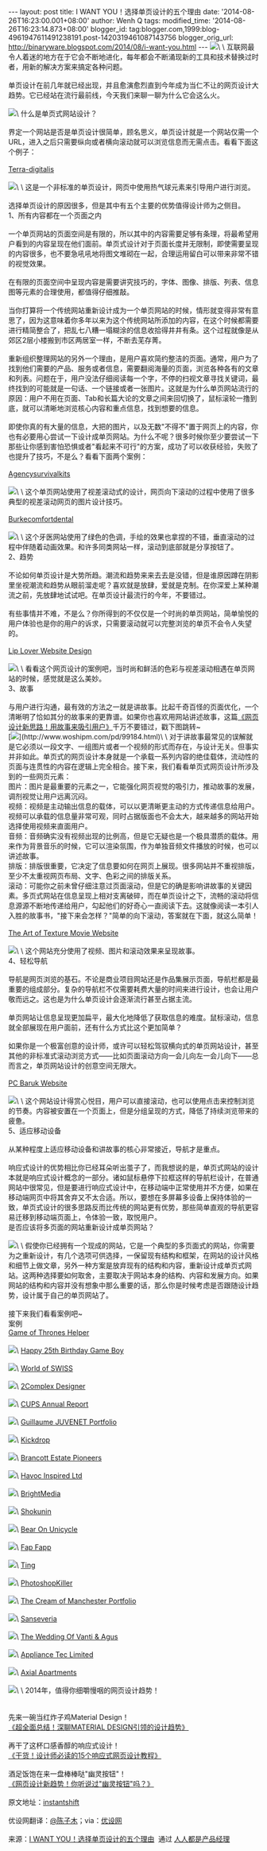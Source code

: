 --- layout: post title: I WANT YOU！选择单页设计的五个理由 date:
'2014-08-26T16:23:00.001+08:00' author: Wenh Q tags: modified\_time:
'2014-08-26T16:23:14.873+08:00' blogger\_id:
tag:blogger.com,1999:blog-4961947611491238191.post-1420319461087143756
blogger\_orig\_url:
http://binaryware.blogspot.com/2014/08/i-want-you.html ---
![](https://images-blogger-opensocial.googleusercontent.com/gadgets/proxy?url=http%3A%2F%2Fimage.woshipm.com%2Fwp-files%2F2014%2F08%2F96dd9b42408b59e13a8d7af5a9150e57.jpg&container=blogger&gadget=a&rewriteMime=image%2F*)\
\
互联网最令人着迷的地方在于它会不断地进化，每年都会不断涌现新的工具和技术替换过时者，用新的解决方案来搞定各种问题。\
\
单页设计在前几年就已经出现，并且愈演愈烈直到今年成为当仁不让的网页设计大趋势。它已经站在流行最前线，今天我们来聊一聊为什么它会这么火。\
\
![](https://images-blogger-opensocial.googleusercontent.com/gadgets/proxy?url=http%3A%2F%2Fimage.woshipm.com%2Fwp-files%2F2014%2F08%2F989ff483e6821af415a2a53720fd1cc3.jpg&container=blogger&gadget=a&rewriteMime=image%2F*)\
什么是单页式网站设计？\
\
界定一个网站是否是单页设计很简单，顾名思义，单页设计就是一个网站仅需一个URL，进入之后只需要纵向或者横向滚动就可以浏览信息而无需点击。看看下面这个例子：\
\
[Terra-digitalis](http://terra-digitalis.dfg.de/)\
\
![](https://images-blogger-opensocial.googleusercontent.com/gadgets/proxy?url=http%3A%2F%2Fimage.woshipm.com%2Fwp-files%2F2014%2F08%2Fe16b6eee4fc2d2f6ab096f8df65ed92a.jpg&container=blogger&gadget=a&rewriteMime=image%2F*)\
\
这是一个非标准的单页设计，网页中使用热气球元素来引导用户进行浏览。\
\
选择单页设计的原因很多，但是其中有五个主要的优势值得设计师为之侧目。\
1、所有内容都在一个页面之内\
\
一个单页网站的页面空间是有限的，所以其中的内容需要足够有条理，将最希望用户看到的内容呈现在他们面前。单页式设计对于页面长度并无限制，即使需要呈现的内容很多，也不要急吼吼地将图文堆砌在一起，合理运用留白可以带来非常不错的视觉效果。\
\
在有限的页面空间中呈现内容是需要讲究技巧的，字体、图像、排版、列表、信息图等元素的合理使用，都值得仔细推敲。\
\
当你打算将一个传统网站重新设计成为一个单页网站的时候，情形就变得非常有意思了，因为这意味着你多年以来为这个传统网站所添加的内容，在这个时候都需要进行精简整合了，把乱七八糟一塌糊涂的信息收拾得井井有条。这个过程就像是从郊区2层小楼搬到市区两居室一样，不断去芜存菁。\
\
重新组织整理网站的另外一个理由，是用户喜欢简约整洁的页面。通常，用户为了找到他们需要的产品、服务或者信息，需要翻阅海量的页面，浏览各种各有的文章和列表。问题在于，用户没法仔细阅读每一个字，不停的扫视文章寻找关键词，最终找到的可能就是一句话、一个链接或者一张图片。这就是为什么单页网站流行的原因：用户不用在页面、Tab和长篇大论的文章之间来回切换了，鼠标滚轮一撸到底，就可以清晰地浏览核心内容和重点信息，找到想要的信息。\
\
即使你真的有大量的信息，大把的图片，以及无数"不得不"置于网页上的内容，你也有必要用心尝试一下设计成单页网站。为什么不呢？很多时候你至少要尝试一下那些让你感到害怕恐惧或者"看起来不可行"的方案，成功了可以收获经验，失败了也提升了技巧，不是么？看看下面两个案例：\
\
[Agencysurvivalkits](http://agencysurvivalkits.com/)\
\
![](https://images-blogger-opensocial.googleusercontent.com/gadgets/proxy?url=http%3A%2F%2Fimage.woshipm.com%2Fwp-files%2F2014%2F08%2Ffe88ff692f053c9dba1b9d837307499c.jpg&container=blogger&gadget=a&rewriteMime=image%2F*)\
\
这个单页网站使用了视差滚动式的设计，网页向下滚动的过程中使用了很多典型的视差滚动网页的图片设计技巧。\
\
[Burkecomfortdental](http://burkecomfortdental.com/6-reasons-why-smiles-matter/)\
\
![](https://images-blogger-opensocial.googleusercontent.com/gadgets/proxy?url=http%3A%2F%2Fimage.woshipm.com%2Fwp-files%2F2014%2F08%2Ffc453f375d7aaf36fc6f9f94203b9ef5.jpg&container=blogger&gadget=a&rewriteMime=image%2F*)\
\
这个牙医网站使用了绿色的色调，手绘的效果也拿捏的不错，垂直滚动的过程中伴随着动画效果。和许多同类网站一样，滚动到底部就是分享按钮了。\
2、趋势\
\
不论如何单页设计是大势所趋。潮流和趋势来来去去是没错，但是谁原因蹲在阴影里坐视潮流和趋势从眼前溜走呢？喜欢就是放肆，爱就是克制。在你深爱上某种潮流之前，先放肆地试试吧。在单页设计最流行的今年，不要错过。\
\
有些事情并不难，不是么？你所得到的不仅仅是一个时尚的单页网站，简单愉悦的用户体验也是你的用户的诉求，只需要滚动就可以完整浏览的单页不会令人失望的。\
\
[Lip Lover Website Design](http://www.liplover.ca/)\
\
![](https://images-blogger-opensocial.googleusercontent.com/gadgets/proxy?url=http%3A%2F%2Fimage.woshipm.com%2Fwp-files%2F2014%2F08%2F1c1a24fc51e3ab0761164918df1d60e4.jpg&container=blogger&gadget=a&rewriteMime=image%2F*)\
\
看看这个网页设计的案例吧，当时尚和鲜活的色彩与视差滚动相遇在单页网站的时候，感觉就是这么美妙。\
3、故事\
\
与用户进行沟通，最有效的方法之一就是讲故事。比起千奇百怪的页面优化，一个清晰明了恰如其分的故事来的更靠谱。如果你也喜欢用网站讲述故事，这篇[《网页设计新思路！用故事来吸引用户》](http://www.woshipm.com/pd/99184.html)千万不要错过，戳下图跳转\~\
[![](https://images-blogger-opensocial.googleusercontent.com/gadgets/proxy?url=http%3A%2F%2Fimage.woshipm.com%2Fwp-files%2F2014%2F08%2Fd8eaf6d1e91d999c4c73ee4d3e9faae8.jpg&container=blogger&gadget=a&rewriteMime=image%2F*)](http://www.woshipm.com/pd/99184.html)\
\
对于讲故事最常见的误解就是它必须以一段文字、一组图片或者一个视频的形式而存在，与设计无关。但事实并非如此。单页式的网页设计本身就是一个承载一系列内容的绝佳载体，流动性的页面与连贯性的内容在逻辑上完全相合。接下来，我们看看单页式网页设计所涉及到的一些网页元素：\
图片：图片是最重要的元素之一，它能强化网页视觉的吸引力，推动故事的发展，调剂视觉让用户远离沉闷。\
视频：视频是主动输出信息的载体，可以以更清晰更主动的方式传递信息给用户。视频可以承载的信息量非常可观，同时占据版面也不会太大，越来越多的网站开始选择使用视频来直面用户。\
音频：音频确实没有视频出现的比例高，但是它无疑也是一个极具潜质的载体。用来作为背景音乐的时候，它可以渲染氛围，作为单独音频文件播放的时候，也可以讲述故事。\
排版：排版很重要，它决定了信息要如何在网页上展现。很多网站并不重视排版，至少不太重视网页布局、文字、色彩之间的排版关系。\
滚动：可能你之前未曾仔细注意过页面滚动，但是它的确是影响讲故事的关键因素。多页式网站在信息呈现上相对支离破碎，而在单页设计之下，流畅的滚动将信息源源不断地传递给用户，勾起他们的好奇心一直阅读下去。这就像阅读一本引人入胜的故事书，"接下来会怎样？"简单的向下滚动，答案就在下面，就这么简单！\
\
[The Art of Texture Movie Website](http://theartoftexture.com/)\
\
![](https://images-blogger-opensocial.googleusercontent.com/gadgets/proxy?url=http%3A%2F%2Fimage.woshipm.com%2Fwp-files%2F2014%2F08%2F64de711c1e255bd8aa3c9c7bddd76804.jpg&container=blogger&gadget=a&rewriteMime=image%2F*)\
\
这个网站充分使用了视频、图片和滚动效果来呈现故事。\
4、轻松导航\
\
导航是网页浏览的基石。不论是商业项目网站还是作品集展示页面，导航栏都是最重要的组成部分。复杂的导航栏不仅需要耗费大量的时间来进行设计，也会让用户敬而远之。这也是为什么单页设计会逐渐流行甚至占据主流。\
\
单页网站让信息呈现更加扁平，最大化地降低了获取信息的难度。鼠标滚动，信息就全部展现在用户面前，还有什么方式比这个更加简单？\
\
如果你是一个极富创意的设计师，或许可以轻松驾驭横向式的单页网站设计，甚至其他的非标准式滚动浏览方式——比如页面滚动方向一会儿向左一会儿向下——总而言之，单页网站设计的创意空间无限大。\
\
[PC Baruk Website](http://baruk.com.br/site/content/index.php)\
\
![](https://images-blogger-opensocial.googleusercontent.com/gadgets/proxy?url=http%3A%2F%2Fimage.woshipm.com%2Fwp-files%2F2014%2F08%2F49e3ea1ee063719574d6d21a9a042e81.jpg&container=blogger&gadget=a&rewriteMime=image%2F*)\
\
这个网站设计得赏心悦目，用户可以直接滚动，也可以使用点击来控制浏览的节奏。内容被安置在一个页面上，但是分组呈现的方式，降低了持续浏览带来的疲惫。\
5、适应移动设备\
\
从某种程度上适应移动设备和讲故事的核心非常接近，导航才是重点。\
\
响应式设计的优势相比你已经耳朵听出茧子了，而我想说的是，单页式网站的设计本就是响应式设计概念的一部分。诸如鼠标悬停下拉框这样的导航栏设计，在普通网站中很常见，但是要进行响应式设计中，在移动端中正常使用并不方便，如果在移动端网页中将其舍弃又不太合适。所以，要想在多屏幕多设备上保持体验的一致，单页式设计的很多思路反而比传统的网站更有优势，那些简单直观的导航更容易迁移到移动端页面上，令体验一致，取悦用户。\
是否应该将多页面的网站重新设计成单页网站？\
\
![](https://images-blogger-opensocial.googleusercontent.com/gadgets/proxy?url=http%3A%2F%2Fimage.woshipm.com%2Fwp-files%2F2014%2F08%2F75d9993c51fe15dea754a54899452078.jpg&container=blogger&gadget=a&rewriteMime=image%2F*)\
\
假使你已经拥有一个现成的网站，它是一个典型的多页面式的网站，你需要为之重新设计，有几个选项可供选择，一保留现有结构和框架，在网站的设计风格和细节上做文章，另外一种方案是放弃现有的结构和内容，重新设计成单页式网站。这两种选择要如何取舍，主要取决于网站本身的结构、内容和发展方向。如果网站的结构和内容并没有想象中那么重要的话，那么你是时候考虑是否跟随设计趋势，设计属于自己的单页网站了。\
\
接下来我们看看案例吧\~\
案例\
[Game of Thrones Helper](http://you-know-nothing.com/)\
\
![](https://images-blogger-opensocial.googleusercontent.com/gadgets/proxy?url=http%3A%2F%2Fimage.woshipm.com%2Fwp-files%2F2014%2F08%2Fe6c78b7ccb65edd09421ac57dd5681ac.jpg&container=blogger&gadget=a&rewriteMime=image%2F*)\
[Happy 25th Birthday Game
Boy](http://ihatetomatoes.net/happy-25th-birthday-game-boy/)\
\
![](https://images-blogger-opensocial.googleusercontent.com/gadgets/proxy?url=http%3A%2F%2Fimage.woshipm.com%2Fwp-files%2F2014%2F08%2Ff114ddce1ca10ab8179043f56bfccfe0.jpg&container=blogger&gadget=a&rewriteMime=image%2F*)\
[World of SWISS](http://www.world-of-swiss.com/en)\
\
![](https://images-blogger-opensocial.googleusercontent.com/gadgets/proxy?url=http%3A%2F%2Fimage.woshipm.com%2Fwp-files%2F2014%2F08%2F6f8e5a3ff6faaa44bfc251aba65cbc39.jpg&container=blogger&gadget=a&rewriteMime=image%2F*)\
[2Complex Designer](http://www.2complex.co.uk/#/Home)\
\
![](https://images-blogger-opensocial.googleusercontent.com/gadgets/proxy?url=http%3A%2F%2Fimage.woshipm.com%2Fwp-files%2F2014%2F08%2F07a2a626fd7729499563b8a81ce55705.jpg&container=blogger&gadget=a&rewriteMime=image%2F*)\
[CUPS Annual Report](http://www.cupsannual.ca/)\
\
![](https://images-blogger-opensocial.googleusercontent.com/gadgets/proxy?url=http%3A%2F%2Fimage.woshipm.com%2Fwp-files%2F2014%2F08%2F73b2d44c7a9e6ca6b7d7b1d6f2d8eb58.jpg&container=blogger&gadget=a&rewriteMime=image%2F*)\
[Guillaume JUVENET Portfolio](http://www.guillaumejuvenet.com/)\
\
![](https://images-blogger-opensocial.googleusercontent.com/gadgets/proxy?url=http%3A%2F%2Fimage.woshipm.com%2Fwp-files%2F2014%2F08%2F2c9ce36e0c85a786f2ebb0239f966f19.jpg&container=blogger&gadget=a&rewriteMime=image%2F*)\
[Kickdrop](https://kickdrop.me/)\
\
![](https://images-blogger-opensocial.googleusercontent.com/gadgets/proxy?url=http%3A%2F%2Fimage.woshipm.com%2Fwp-files%2F2014%2F08%2Fdbae725313415b6237c3cb025758ed57.jpg&container=blogger&gadget=a&rewriteMime=image%2F*)\
[Brancott Estate Pioneers](http://pioneers.brancottestate.com/)\
\
![](https://images-blogger-opensocial.googleusercontent.com/gadgets/proxy?url=http%3A%2F%2Fimage.woshipm.com%2Fwp-files%2F2014%2F08%2F6c7294c97cf434e1c8cd8d511e490e96.jpg&container=blogger&gadget=a&rewriteMime=image%2F*)\
[Havoc Inspired Ltd](http://havocinspired.co.uk/)\
\
![](https://images-blogger-opensocial.googleusercontent.com/gadgets/proxy?url=http%3A%2F%2Fimage.woshipm.com%2Fwp-files%2F2014%2F08%2F7c026bae293c1afb05318c2824bf5fb1.jpg&container=blogger&gadget=a&rewriteMime=image%2F*)\
[BrightMedia](http://www.brightmedia.pl/?lang=en&site=intro)\
\
![](https://images-blogger-opensocial.googleusercontent.com/gadgets/proxy?url=http%3A%2F%2Fimage.woshipm.com%2Fwp-files%2F2014%2F08%2F897b7da11f4e195cc0ac7434cea169fb.jpg&container=blogger&gadget=a&rewriteMime=image%2F*)\
[Shokunin](http://www.shokunin.pro/en)\
\
![](https://images-blogger-opensocial.googleusercontent.com/gadgets/proxy?url=http%3A%2F%2Fimage.woshipm.com%2Fwp-files%2F2014%2F08%2Fbd0ea45dd03ea710797ba0b28f5a0d01.jpg&container=blogger&gadget=a&rewriteMime=image%2F*)\
[Bear On Unicycle](http://bearonunicycle.com/)\
\
![](https://images-blogger-opensocial.googleusercontent.com/gadgets/proxy?url=http%3A%2F%2Fimage.woshipm.com%2Fwp-files%2F2014%2F08%2F20e64c1a01b9e31e4854e1d4d7f08344.jpg&container=blogger&gadget=a&rewriteMime=image%2F*)\
[Fap Fapp](http://fapfapp.com/)\
\
![](https://images-blogger-opensocial.googleusercontent.com/gadgets/proxy?url=http%3A%2F%2Fimage.woshipm.com%2Fwp-files%2F2014%2F08%2F2559b9fda498ba235b7400fa457cfe23.jpg&container=blogger&gadget=a&rewriteMime=image%2F*)\
[Ting](http://www.ting.in/)\
\
![](https://images-blogger-opensocial.googleusercontent.com/gadgets/proxy?url=http%3A%2F%2Fimage.woshipm.com%2Fwp-files%2F2014%2F08%2F0651a77161d8314fb2ce4e123a44bec9.jpg&container=blogger&gadget=a&rewriteMime=image%2F*)\
[PhotoshopKiller](http://photoshopkiller.com/)\
\
![](https://images-blogger-opensocial.googleusercontent.com/gadgets/proxy?url=http%3A%2F%2Fimage.woshipm.com%2Fwp-files%2F2014%2F08%2Fa1a8a95eb21368018233cf1cee71ac44.jpg&container=blogger&gadget=a&rewriteMime=image%2F*)\
[The Cream of Manchester Portfolio](http://behancereviewmcr.co.uk/)\
\
![](https://images-blogger-opensocial.googleusercontent.com/gadgets/proxy?url=http%3A%2F%2Fimage.woshipm.com%2Fwp-files%2F2014%2F08%2F5d268e08e6311d5c5392387a0cca6065.jpg&container=blogger&gadget=a&rewriteMime=image%2F*)\
[Sanseveria](http://www.sanseveria.be/en)\
\
![](https://images-blogger-opensocial.googleusercontent.com/gadgets/proxy?url=http%3A%2F%2Fimage.woshipm.com%2Fwp-files%2F2014%2F08%2F9becdd723cc647c0f032f5e37c028945.jpg&container=blogger&gadget=a&rewriteMime=image%2F*)\
[The Wedding Of Vanti & Agus](http://vantiag.us/)\
\
![](https://images-blogger-opensocial.googleusercontent.com/gadgets/proxy?url=http%3A%2F%2Fimage.woshipm.com%2Fwp-files%2F2014%2F08%2F215250653f71b834d6a8f28f0eee8739.jpg&container=blogger&gadget=a&rewriteMime=image%2F*)\
[Appliance Tec Limited](http://appliancetecltd.com/)\
\
![](https://images-blogger-opensocial.googleusercontent.com/gadgets/proxy?url=http%3A%2F%2Fimage.woshipm.com%2Fwp-files%2F2014%2F08%2F7edb1c463b14f462322a9670dadc1af0.jpg&container=blogger&gadget=a&rewriteMime=image%2F*)\
[Axial Apartments](http://axialgriffith.com.au/)\
\
![](https://images-blogger-opensocial.googleusercontent.com/gadgets/proxy?url=http%3A%2F%2Fimage.woshipm.com%2Fwp-files%2F2014%2F08%2F649e7bb7e6919ee63a9f1a683ca2be4f.jpg&container=blogger&gadget=a&rewriteMime=image%2F*)\
\
2014年，值得你细嚼慢咽的网页设计趋势！\
\
\
先来一碗当红炸子鸡Material Design！\
[《超全面总结！深聊MATERIAL
DESIGN引领的设计趋势》](http://www.woshipm.com/ucd/100058.html)\
\
再干了这杯口感香醇的响应式设计！\
[《干货！设计师必读的15个响应式网页设计教程》](http://www.uisdc.com/15-responsive-web-design-tutorials)\
\
酒足饭饱在来一盘棒棒哒"幽灵按钮"！\
[《网页设计新趋势！你听说过"幽灵按钮"吗？》](http://www.uisdc.com/ghost-buttons-design-trend)\
\
原文地址：[instantshift](http://www.instantshift.com/2014/06/26/why-single-page-websites-are-great/)\
\
优设网翻译：[@陈子木](http://weibo.com/chenzimu7/)；via：[优设网](http://www.uisdc.com/single-page-websites-design#)\
\
来源：[I WANT
YOU！选择单页设计的五个理由](http://www.woshipm.com/ucd/102320.html)  通过 [人人都是产品经理](http://www.woshipm.com/)
